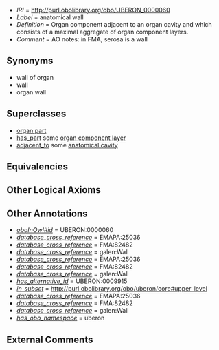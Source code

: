  * *IRI* = http://purl.obolibrary.org/obo/UBERON_0000060
 * *Label* = anatomical wall
 * *Definition* = Organ component adjacent to an organ cavity and which consists of a maximal aggregate of organ component layers.
 * *Comment* = AO notes: in FMA, serosa is a wall

## Synonyms

 * wall of organ
 * wall
 * organ wall

## Superclasses

 * [organ part](../../UBERON/64/UBERON_0000064.md)
 * [has_part](../../BFO/51/BFO_0000051.md) some [organ component layer](../../UBERON/23/UBERON_0004923.md)
 * [adjacent_to](../../RO/20/RO_0002220.md) some [anatomical cavity](../../UBERON/53/UBERON_0002553.md)

## Equivalencies


## Other Logical Axioms


## Other Annotations

 * *[oboInOwl#id](../../id/oboInOwl#id.md)* = UBERON:0000060
 * *[database_cross_reference](../../ef/oboInOwl#hasDbXref.md)* = EMAPA:25036
 * *[database_cross_reference](../../ef/oboInOwl#hasDbXref.md)* = FMA:82482
 * *[database_cross_reference](../../ef/oboInOwl#hasDbXref.md)* = galen:Wall
 * *[database_cross_reference](../../ef/oboInOwl#hasDbXref.md)* = EMAPA:25036
 * *[database_cross_reference](../../ef/oboInOwl#hasDbXref.md)* = FMA:82482
 * *[database_cross_reference](../../ef/oboInOwl#hasDbXref.md)* = galen:Wall
 * *[has_alternative_id](../../Id/oboInOwl#hasAlternativeId.md)* = UBERON:0009915
 * *[in_subset](../../et/oboInOwl#inSubset.md)* = http://purl.obolibrary.org/obo/uberon/core#upper_level
 * *[database_cross_reference](../../ef/oboInOwl#hasDbXref.md)* = EMAPA:25036
 * *[database_cross_reference](../../ef/oboInOwl#hasDbXref.md)* = FMA:82482
 * *[database_cross_reference](../../ef/oboInOwl#hasDbXref.md)* = galen:Wall
 * *[has_obo_namespace](../../ce/oboInOwl#hasOBONamespace.md)* = uberon

## External Comments

